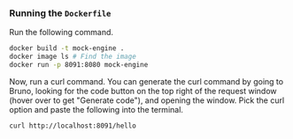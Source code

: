 ### Running the `Dockerfile`

Run the following command.

```bash
docker build -t mock-engine .
docker image ls # Find the image
docker run -p 8091:8080 mock-engine
```

Now, run a curl command. You can generate the curl command by going to Bruno, looking for the code button on the top right of the request window (hover over to get "Generate code"), and opening the window. Pick the curl option and paste the following into the terminal.

```bash
curl http://localhost:8091/hello
```